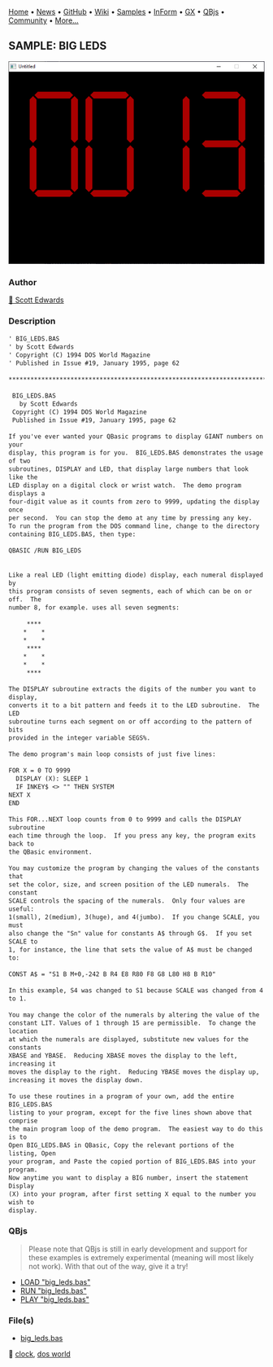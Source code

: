 [Home](https://qb64.com) • [News](../../news.md) • [GitHub](https://github.com/QB64Official/qb64) • [Wiki](https://github.com/QB64Official/qb64/wiki) • [Samples](../../samples.md) • [InForm](../../inform.md) • [GX](../../gx.md) • [QBjs](../../qbjs.md) • [Community](../../community.md) • [More...](../../more.md)

## SAMPLE: BIG LEDS

![screenshot.png](img/screenshot.png)

### Author

[🐝 Scott Edwards](../scott-edwards.md) 

### Description

```text
' BIG_LEDS.BAS
' by Scott Edwards
' Copyright (C) 1994 DOS World Magazine
' Published in Issue #19, January 1995, page 62

***************************************************************************** 
 
 BIG_LEDS.BAS 
   by Scott Edwards 
 Copyright (C) 1994 DOS World Magazine 
 Published in Issue #19, January 1995, page 62 
 
If you've ever wanted your QBasic programs to display GIANT numbers on your  
display, this program is for you.  BIG_LEDS.BAS demonstrates the usage of two  
subroutines, DISPLAY and LED, that display large numbers that look like the  
LED display on a digital clock or wrist watch.  The demo program displays a  
four-digit value as it counts from zero to 9999, updating the display once  
per second.  You can stop the demo at any time by pressing any key. 
To run the program from the DOS command line, change to the directory  
containing BIG_LEDS.BAS, then type: 
 
QBASIC /RUN BIG_LEDS 
 
 
Like a real LED (light emitting diode) display, each numeral displayed by  
this program consists of seven segments, each of which can be on or off.  The  
number 8, for example. uses all seven segments: 
 
     **** 
    *    * 
    *    * 
     **** 
    *    * 
    *    * 
     **** 
 
The DISPLAY subroutine extracts the digits of the number you want to display,  
converts it to a bit pattern and feeds it to the LED subroutine.  The LED  
subroutine turns each segment on or off according to the pattern of bits  
provided in the integer variable SEGS%. 
 
The demo program's main loop consists of just five lines: 
 
FOR X = 0 TO 9999 
  DISPLAY (X): SLEEP 1 
  IF INKEY$ <> "" THEN SYSTEM 
NEXT X 
END 
 
This FOR...NEXT loop counts from 0 to 9999 and calls the DISPLAY subroutine  
each time through the loop.  If you press any key, the program exits back to  
the QBasic environment. 
 
You may customize the program by changing the values of the constants that  
set the color, size, and screen position of the LED numerals.  The constant  
SCALE controls the spacing of the numerals.  Only four values are useful:  
1(small), 2(medium), 3(huge), and 4(jumbo).  If you change SCALE, you must  
also change the "Sn" value for constants A$ through G$.  If you set SCALE to  
1, for instance, the line that sets the value of A$ must be changed to: 
 
CONST A$ = "S1 B M+0,-242 B R4 E8 R80 F8 G8 L80 H8 B R10" 
 
In this example, S4 was changed to S1 because SCALE was changed from 4 to 1. 
 
You may change the color of the numerals by altering the value of the  
constant LIT. Values of 1 through 15 are permissible.  To change the location  
at which the numerals are displayed, substitute new values for the constants  
XBASE and YBASE.  Reducing XBASE moves the display to the left, increasing it  
moves the display to the right.  Reducing YBASE moves the display up,  
increasing it moves the display down. 
 
To use these routines in a program of your own, add the entire BIG_LEDS.BAS  
listing to your program, except for the five lines shown above that comprise  
the main program loop of the demo program.  The easiest way to do this is to  
Open BIG_LEDS.BAS in QBasic, Copy the relevant portions of the listing, Open  
your program, and Paste the copied portion of BIG_LEDS.BAS into your program.   
Now anytime you want to display a BIG number, insert the statement Display  
(X) into your program, after first setting X equal to the number you wish to  
display.
```

### QBjs

> Please note that QBjs is still in early development and support for these examples is extremely experimental (meaning will most likely not work). With that out of the way, give it a try!

* [LOAD "big_leds.bas"](https://qbjs.org/index.html?src=https://qb64.com/samples/big-leds/src/big_leds.bas)
* [RUN "big_leds.bas"](https://qbjs.org/index.html?mode=auto&src=https://qb64.com/samples/big-leds/src/big_leds.bas)
* [PLAY "big_leds.bas"](https://qbjs.org/index.html?mode=play&src=https://qb64.com/samples/big-leds/src/big_leds.bas)

### File(s)

* [big_leds.bas](src/big_leds.bas)

🔗 [clock](../clock.md), [dos world](../dos-world.md)
